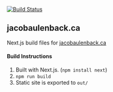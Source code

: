 [![Build Status](https://jenkins.abck.ca/buildStatus/icon?job=jacobaulenback.ca)](https://jenkins.abck.ca/job/jacobaulenback.ca/)
## jacobaulenback.ca
Next.js build files for [jacobaulenback.ca](https://jacobaulenback.ca)

#### Build Instructions
1. Built with Next.js. (`npm install next`)
2. `npm run build`
3. Static site is exported to `out/`



